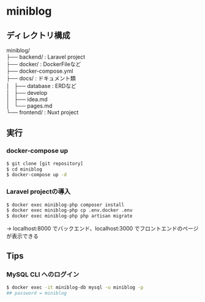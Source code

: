 # miniblog

## ディレクトリ構成
miniblog/  
├── backend/ : Laravel project  
├── docker/ : DockerFileなど  
├── docker-compose.yml  
├── docs/ : ドキュメント類  
│   ├── database : ERDなど  
│   ├── develop  
│   ├── idea.md  
│   └── pages.md  
└── frontend/ : Nuxt project  

## 実行
### docker-compose up
```bash
$ git clone [git repository]
$ cd miniblog
$ docker-compose up -d
```

### Laravel projectの導入
```bash
$ docker exec miniblog-php composer install
$ docker exec miniblog-php cp .env.docker .env
$ docker exec miniblog-php php artisan migrate
```
-> localhost:8000 でバックエンド、localhost:3000 でフロントエンドのページが表示できる

## Tips
### MySQL CLI へのログイン
```bash
$ docker exec -it miniblog-db mysql -u miniblog -p
## password = miniblog
```

